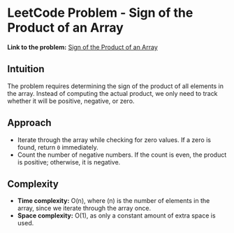 # LeetCode Problem - Sign of the Product of an Array

**Link to the problem:** [Sign of the Product of an Array](https://leetcode.com/problems/sign-of-the-product-of-an-array/description/?envType=study-plan-v2&envId=programming-skills)

## Intuition
The problem requires determining the sign of the product of all elements in the array. Instead of computing the actual product, we only need to track whether it will be positive, negative, or zero.  

## Approach
- Iterate through the array while checking for zero values. If a zero is found, return `0` immediately.  
- Count the number of negative numbers. If the count is even, the product is positive; otherwise, it is negative.  

## Complexity
- **Time complexity:** O(n), where \(n\) is the number of elements in the array, since we iterate through the array once.  
- **Space complexity:** O(1), as only a constant amount of extra space is used.  
